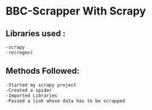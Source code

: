 # BBC-Scrapper With Scrapy 
## Libraries used :
    -scrapy
    -re(regex)
## Methods Followed:
    -Started my scrapy project
    -Created a spider
    -Imported Libraries
    -Passed a link whose data has to be scrapped